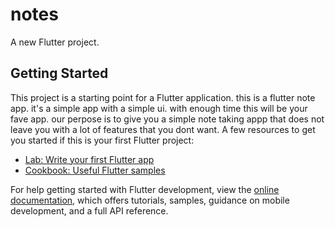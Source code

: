 # notes

A new Flutter project.

## Getting Started

This project is a starting point for a Flutter application.
this is a flutter note app.
it's a simple app with a simple ui.
with enough time this will be your fave app.
our perpose is to give you a simple note taking appp that does not leave you with a lot of features that you dont want.
A few resources to get you started if this is your first Flutter project:

- [Lab: Write your first Flutter app](https://docs.flutter.dev/get-started/codelab)
- [Cookbook: Useful Flutter samples](https://docs.flutter.dev/cookbook)

For help getting started with Flutter development, view the
[online documentation](https://docs.flutter.dev/), which offers tutorials,
samples, guidance on mobile development, and a full API reference.
